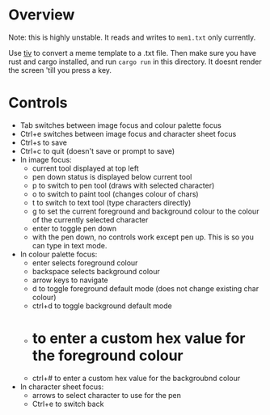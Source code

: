 # Overview

Note: this is highly unstable. It reads and writes to `mem1.txt` only currently.

Use [tiv](https://github.com/stefanhaustein/TerminalImageViewer) to convert a meme template to a .txt file. Then make sure you have rust and cargo installed, and run `cargo run` in this directory. It doesnt render the screen 'till you press a key.

# Controls

 - Tab switches between image focus and colour palette focus
 - Ctrl+e switches between image focus and character sheet focus
 - Ctrl+s to save
 - Ctrl+c to quit (doesn't save or prompt to save)
 - In image focus:
    - current tool displayed at top left
    - pen down status is displayed below current tool
    - p to switch to pen tool (draws with selected character)
    - o to switch to paint tool (changes colour of chars)
    - t to switch to text tool (type characters directly)
    - g to set the current foreground and background colour to the colour of the currently selected character
    - enter to toggle pen down
    - with the pen down, no controls work except pen up. This is so you can type in text mode.
 - In colour palette focus:
    - enter selects foreground colour
    - backspace selects background colour
    - arrow keys to navigate
    - d to toggle foreground default mode (does not change existing char colour)
    - ctrl+d to toggle background default mode
    - # to enter a custom hex value for the foreground colour
    - ctrl+# to enter a custom hex value for the backgroubnd colour
 - In character sheet focus:
    - arrows to select character to use for the pen
    - Ctrl+e to switch back

